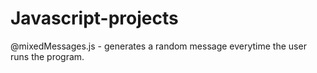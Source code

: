# Javascript-projects
@mixedMessages.js - generates a random message everytime the user runs the program.


